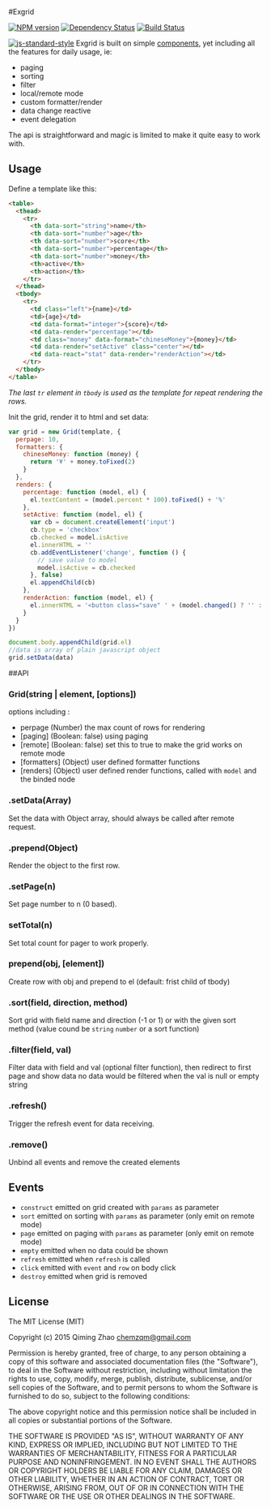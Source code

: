 #Exgrid

[![NPM version](https://badge.fury.io/js/exgrid.png)](http://badge.fury.io/js/exgrid)
[![Dependency Status](https://david-dm.org/chemzqm/exgrid.png)](https://david-dm.org/chemzqm/exgrid)
[![Build Status](https://secure.travis-ci.org/chemzqm/exgrid.png)](http://travis-ci.org/chemzqm/exgrid)

[![js-standard-style](https://cdn.rawgit.com/feross/standard/master/badge.svg)](https://github.com/feross/standard)
Exgrid is built on simple [components](https://component.github.io), yet including all the features for daily usage, ie:

* paging
* sorting
* filter
* local/remote mode
* custom formatter/render
* data change reactive
* event delegation

The api is straightforward and magic is limited to make it quite easy to work with.

## Usage

Define a template like this:
``` html
<table>
  <thead>
    <tr>
      <th data-sort="string">name</th>
      <th data-sort="number">age</th>
      <th data-sort="number">score</th>
      <th data-sort="number">percentage</th>
      <th data-sort="number">money</th>
      <th>active</th>
      <th>action</th>
    </tr>
  </thead>
  <tbody>
    <tr>
      <td class="left">{name}</td>
      <td>{age}</td>
      <td data-format="integer">{score}</td>
      <td data-render="percentage"></td>
      <td class="money" data-format="chineseMoney">{money}</td>
      <td data-render="setActive" class="center"></td>
      <td data-react="stat" data-render="renderAction"></td>
    </tr>
  </tbody>
</table>
```
_The last `tr` element in `tbody` is used as the template for repeat rendering the rows._

Init the grid, render it to html and set data:
``` js
var grid = new Grid(template, {
  perpage: 10,
  formatters: {
    chineseMoney: function (money) {
      return '¥' + money.toFixed(2)
    }
  },
  renders: {
    percentage: function (model, el) {
      el.textContent = (model.percent * 100).toFixed() + '%'
    },
    setActive: function (model, el) {
      var cb = document.createElement('input')
      cb.type = 'checkbox'
      cb.checked = model.isActive
      el.innerHTML = ''
      cb.addEventListener('change', function () {
        // save value to model
        model.isActive = cb.checked
      }, false)
      el.appendChild(cb)
    },
    renderAction: function (model, el) {
      el.innerHTML = '<button class="save" ' + (model.changed() ? '' : 'disabled') + '>save</button>'
    }
  }
})

document.body.appendChild(grid.el)
//data is array of plain javascript object
grid.setData(data)
```


##API

### Grid(string | element, [options])

options including :

  * perpage (Number) the max count of rows for rendering
  * [paging] (Boolean: false) using paging
  * [remote] (Boolean: false) set this to true to make the grid works on remote mode
  * [formatters] (Object) user defined formatter functions
  * [renders] (Object) user defined render functions, called with `model` and the binded node

### .setData(Array)

Set the data with Object array, should always be called after remote request.

### .prepend(Object)

Render the object to the first row.

### .setPage(n)

Set page number to n (0 based).

### setTotal(n)

Set total count for pager to work properly.

### prepend(obj, [element])

Create row with obj and prepend to el (default: frist child of tbody)

### .sort(field, direction, method)

Sort grid with field name and direction (-1 or 1) or with the given sort method (value cound be `string` `number` or a sort function)

### .filter(field, val)

Filter data with field and val (optional filter function), then redirect to first page and show data
no data would be filtered when the val is null or empty string

### .refresh()

Trigger the refresh event for data receiving.

### .remove()

Unbind all events and remove the created elements

## Events

* `construct` emitted on grid created with `params` as parameter
* `sort` emitted on sorting with `params` as parameter (only emit on remote mode)
* `page` emitted on paging with `params` as parameter (only emit on remote mode)
* `empty` emitted when no data could be shown
* `refresh` emitted when `refresh` is called
* `click` emitted with `event` and `row` on body click
* `destroy` emitted when grid is removed

## License

The MIT License (MIT)

Copyright (c) 2015 Qiming Zhao <chemzqm@gmail.com>

Permission is hereby granted, free of charge, to any person obtaining a copy of this software and associated documentation files (the "Software"), to deal in the Software without restriction, including without limitation the rights to use, copy, modify, merge, publish, distribute, sublicense, and/or sell copies of the Software, and to permit persons to whom the Software is furnished to do so, subject to the following conditions:

The above copyright notice and this permission notice shall be included in all copies or substantial portions of the Software.

THE SOFTWARE IS PROVIDED "AS IS", WITHOUT WARRANTY OF ANY KIND, EXPRESS OR IMPLIED, INCLUDING BUT NOT LIMITED TO THE WARRANTIES OF MERCHANTABILITY, FITNESS FOR A PARTICULAR PURPOSE AND NONINFRINGEMENT. IN NO EVENT SHALL THE AUTHORS OR COPYRIGHT HOLDERS BE LIABLE FOR ANY CLAIM, DAMAGES OR OTHER LIABILITY, WHETHER IN AN ACTION OF CONTRACT, TORT OR OTHERWISE, ARISING FROM, OUT OF OR IN CONNECTION WITH THE SOFTWARE OR THE USE OR OTHER DEALINGS IN THE SOFTWARE.
